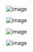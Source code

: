 ![image](https://github.com/rezaabedi1365/bash/assets/117336743/416378b0-f04c-490c-918f-4870ec7ef61e)

![image](https://github.com/rezaabedi1365/bash/assets/117336743/641bc8dd-7f22-44ab-a43b-a1ee6f0c4894)

![image](https://github.com/rezaabedi1365/bash/assets/117336743/ac0813f4-9d5b-4f4c-a550-96ffb1d2190b)

![image](https://github.com/rezaabedi1365/bash/assets/117336743/ccf8fb96-2e5f-4274-85a4-9c54bb789e2b)
